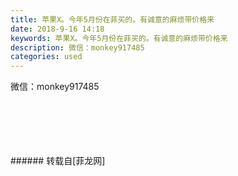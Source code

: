 ```yaml
---
title: 苹果X。今年5月份在菲买的。有诚意的麻烦带价格来
date: 2018-9-16 14:18
keywords: 苹果X。今年5月份在菲买的。有诚意的麻烦带价格来
description: 微信：monkey917485
categories: used
---
```

<td class="t_f" id="postmessage_1805273">

微信：monkey917485<br/>
<br/>
<img alt="" border="0" class="zoom" data-cf-modified-ec9f22e325fca3cbe9f35956-="" file="http://www.flw.ph/data/appbyme/upload/image/201809/16/MJoTQaX90f4T.jpg" id="aimg_V22t5" lazyloadthumb="1" onclick="" onmouseover="" src="http://www.flw.ph/data/appbyme/upload/image/201809/16/MJoTQaX90f4T.jpg"/><br/>
<br/>
<img alt="" border="0" class="zoom" data-cf-modified-ec9f22e325fca3cbe9f35956-="" file="http://www.flw.ph/data/appbyme/upload/image/201809/16/YS2CJmSnKqJX.jpg" id="aimg_KvZHQ" lazyloadthumb="1" onclick="" onmouseover="" src="http://www.flw.ph/data/appbyme/upload/image/201809/16/YS2CJmSnKqJX.jpg"/><br/>
<br/>
<img alt="" border="0" class="zoom" data-cf-modified-ec9f22e325fca3cbe9f35956-="" file="http://www.flw.ph/data/appbyme/upload/image/201809/16/D9gwgSrtBeAb.jpg" id="aimg_byFMz" lazyloadthumb="1" onclick="" onmouseover="" src="http://www.flw.ph/data/appbyme/upload/image/201809/16/D9gwgSrtBeAb.jpg"/><br/>
<br/>
<img alt="" border="0" class="zoom" data-cf-modified-ec9f22e325fca3cbe9f35956-="" file="http://www.flw.ph/data/appbyme/upload/image/201809/16/Lpy98gWjrBKh.jpg" id="aimg_gJ749" lazyloadthumb="1" onclick="" onmouseover="" src="http://www.flw.ph/data/appbyme/upload/image/201809/16/Lpy98gWjrBKh.jpg"/><br/>
<br/>
</td>
###### 转载自[菲龙网]